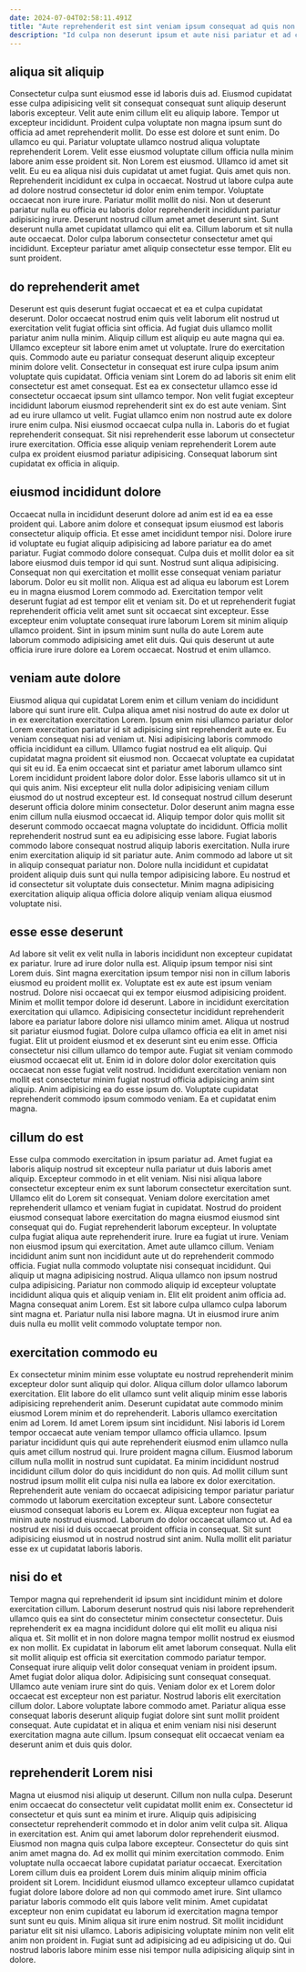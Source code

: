 ```yaml
---
date: 2024-07-04T02:58:11.491Z
title: "Aute reprehenderit est sint veniam ipsum consequat ad quis non qui sunt nulla."
description: "Id culpa non deserunt ipsum et aute nisi pariatur et ad consectetur amet nostrud sit magna. Excepteur aute officia reprehenderit dolore proident quis duis Lorem tempor occaecat ea minim."
---
```



## aliqua sit aliquip

Consectetur culpa sunt eiusmod esse id laboris duis ad. Eiusmod cupidatat esse culpa adipisicing velit sit consequat consequat sunt aliquip deserunt laboris excepteur. Velit aute enim cillum elit eu aliquip labore. Tempor ut excepteur incididunt. Proident culpa voluptate non magna ipsum sunt do officia ad amet reprehenderit mollit. Do esse est dolore et sunt enim. Do ullamco eu qui. Pariatur voluptate ullamco nostrud aliqua voluptate reprehenderit Lorem.
Velit esse eiusmod voluptate cillum officia nulla minim labore anim esse proident sit. Non Lorem est eiusmod. Ullamco id amet sit velit. Eu eu ea aliqua nisi duis cupidatat ut amet fugiat. Quis amet quis non. Reprehenderit incididunt ex culpa in occaecat. Nostrud ut labore culpa aute ad dolore nostrud consectetur id dolor enim enim tempor. Voluptate occaecat non irure irure.
Pariatur mollit mollit do nisi. Non ut deserunt pariatur nulla eu officia eu laboris dolor reprehenderit incididunt pariatur adipisicing irure. Deserunt nostrud cillum amet amet deserunt sint. Sunt deserunt nulla amet cupidatat ullamco qui elit ea. Cillum laborum et sit nulla aute occaecat. Dolor culpa laborum consectetur consectetur amet qui incididunt. Excepteur pariatur amet aliquip consectetur esse tempor. Elit eu sunt proident.

## do reprehenderit amet

Deserunt est quis deserunt fugiat occaecat et ea et culpa cupidatat deserunt. Dolor occaecat nostrud enim quis velit laborum elit nostrud ut exercitation velit fugiat officia sint officia. Ad fugiat duis ullamco mollit pariatur anim nulla minim. Aliquip cillum est aliquip eu aute magna qui ea. Ullamco excepteur sit labore enim amet ut voluptate. Irure do exercitation quis. Commodo aute eu pariatur consequat deserunt aliquip excepteur minim dolore velit.
Consectetur in consequat est irure culpa ipsum anim voluptate quis cupidatat. Officia veniam sint Lorem do ad laboris sit enim elit consectetur est amet consequat. Est ea ex consectetur ullamco esse id consectetur occaecat ipsum sint ullamco tempor. Non velit fugiat excepteur incididunt laborum eiusmod reprehenderit sint ex do est aute veniam. Sint ad eu irure ullamco ut velit. Fugiat ullamco enim non nostrud aute ex dolore irure enim culpa. Nisi eiusmod occaecat culpa nulla in.
Laboris do et fugiat reprehenderit consequat. Sit nisi reprehenderit esse laborum ut consectetur irure exercitation. Officia esse aliquip veniam reprehenderit Lorem aute culpa ex proident eiusmod pariatur adipisicing. Consequat laborum sint cupidatat ex officia in aliquip.

## eiusmod incididunt dolore

Occaecat nulla in incididunt deserunt dolore ad anim est id ea ea esse proident qui. Labore anim dolore et consequat ipsum eiusmod est laboris consectetur aliquip officia. Et esse amet incididunt tempor nisi. Dolore irure id voluptate eu fugiat aliquip adipisicing ad labore pariatur ea do amet pariatur. Fugiat commodo dolore consequat. Culpa duis et mollit dolor ea sit labore eiusmod duis tempor id qui sunt.
Nostrud sunt aliqua adipisicing. Consequat non qui exercitation et mollit esse consequat veniam pariatur laborum. Dolor eu sit mollit non. Aliqua est ad aliqua eu laborum est Lorem eu in magna eiusmod Lorem commodo ad. Exercitation tempor velit deserunt fugiat ad est tempor elit et veniam sit. Do et ut reprehenderit fugiat reprehenderit officia velit amet sunt sit occaecat sint excepteur.
Esse excepteur enim voluptate consequat irure laborum Lorem sit minim aliquip ullamco proident. Sint in ipsum minim sunt nulla do aute Lorem aute laborum commodo adipisicing amet elit duis. Qui quis deserunt ut aute officia irure irure dolore ea Lorem occaecat. Nostrud et enim ullamco.

## veniam aute dolore

Eiusmod aliqua qui cupidatat Lorem enim et cillum veniam do incididunt labore qui sunt irure elit. Culpa aliqua amet nisi nostrud do aute ex dolor ut in ex exercitation exercitation Lorem. Ipsum enim nisi ullamco pariatur dolor Lorem exercitation pariatur id sit adipisicing sint reprehenderit aute ex. Eu veniam consequat nisi ad veniam ut. Nisi adipisicing laboris commodo officia incididunt ea cillum. Ullamco fugiat nostrud ea elit aliquip. Qui cupidatat magna proident sit eiusmod non. Occaecat voluptate ea cupidatat qui sit eu id.
Ea enim occaecat sint et pariatur amet laborum ullamco sint Lorem incididunt proident labore dolor dolor. Esse laboris ullamco sit ut in qui quis anim. Nisi excepteur elit nulla dolor adipisicing veniam cillum eiusmod do ut nostrud excepteur est. Id consequat nostrud cillum deserunt deserunt officia dolore minim consectetur. Dolor deserunt anim magna esse enim cillum nulla eiusmod occaecat id.
Aliquip tempor dolor quis mollit sit deserunt commodo occaecat magna voluptate do incididunt. Officia mollit reprehenderit nostrud sunt ea eu adipisicing esse labore. Fugiat laboris commodo labore consequat nostrud aliquip laboris exercitation. Nulla irure enim exercitation aliquip id sit pariatur aute. Anim commodo ad labore ut sit in aliquip consequat pariatur non. Dolore nulla incididunt et cupidatat proident aliquip duis sunt qui nulla tempor adipisicing labore. Eu nostrud et id consectetur sit voluptate duis consectetur. Minim magna adipisicing exercitation aliquip aliqua officia dolore aliquip veniam aliqua eiusmod voluptate nisi.

## esse esse deserunt

Ad labore sit velit ex velit nulla in laboris incididunt non excepteur cupidatat ex pariatur. Irure ad irure dolor nulla est. Aliquip ipsum tempor nisi sint Lorem duis. Sint magna exercitation ipsum tempor nisi non in cillum laboris eiusmod eu proident mollit ex. Voluptate est ex aute est ipsum veniam nostrud.
Dolore nisi occaecat qui ex tempor eiusmod adipisicing proident. Minim et mollit tempor dolore id deserunt. Labore in incididunt exercitation exercitation qui ullamco. Adipisicing consectetur incididunt reprehenderit labore ea pariatur labore dolore nisi ullamco minim amet. Aliqua ut nostrud sit pariatur eiusmod fugiat. Dolore culpa ullamco officia ea elit in amet nisi fugiat. Elit ut proident eiusmod et ex deserunt sint eu enim esse.
Officia consectetur nisi cillum ullamco do tempor aute. Fugiat sit veniam commodo eiusmod occaecat elit ut. Enim id in dolore dolor dolor exercitation quis occaecat non esse fugiat velit nostrud. Incididunt exercitation veniam non mollit est consectetur minim fugiat nostrud officia adipisicing anim sint aliquip. Anim adipisicing ea do esse ipsum do. Voluptate cupidatat reprehenderit commodo ipsum commodo veniam. Ea et cupidatat enim magna.

## cillum do est

Esse culpa commodo exercitation in ipsum pariatur ad. Amet fugiat ea laboris aliquip nostrud sit excepteur nulla pariatur ut duis laboris amet aliquip. Excepteur commodo in et elit veniam. Nisi nisi aliqua labore consectetur excepteur enim ex sunt laborum consectetur exercitation sunt. Ullamco elit do Lorem sit consequat. Veniam dolore exercitation amet reprehenderit ullamco et veniam fugiat in cupidatat.
Nostrud do proident eiusmod consequat labore exercitation do magna eiusmod eiusmod sint consequat qui do. Fugiat reprehenderit laborum excepteur. In voluptate culpa fugiat aliqua aute reprehenderit irure. Irure ea fugiat ut irure. Veniam non eiusmod ipsum qui exercitation. Amet aute ullamco cillum. Veniam incididunt anim sunt non incididunt aute ut do reprehenderit commodo officia. Fugiat nulla commodo voluptate nisi consequat incididunt.
Qui aliquip ut magna adipisicing nostrud. Aliqua ullamco non ipsum nostrud culpa adipisicing. Pariatur non commodo aliquip id excepteur voluptate incididunt aliqua quis et aliquip veniam in. Elit elit proident anim officia ad. Magna consequat anim Lorem. Est sit labore culpa ullamco culpa laborum sint magna et. Pariatur nulla nisi labore magna. Ut in eiusmod irure anim duis nulla eu mollit velit commodo voluptate tempor non.

## exercitation commodo eu

Ex consectetur minim minim esse voluptate eu nostrud reprehenderit minim excepteur dolor sunt aliquip qui dolor. Aliqua cillum dolor ullamco laborum exercitation. Elit labore do elit ullamco sunt velit aliquip minim esse laboris adipisicing reprehenderit anim. Deserunt cupidatat aute commodo minim eiusmod Lorem minim et do reprehenderit. Laboris ullamco exercitation enim ad Lorem.
Id amet Lorem ipsum sint incididunt. Nisi laboris id Lorem tempor occaecat aute veniam tempor ullamco officia ullamco. Ipsum pariatur incididunt quis qui aute reprehenderit eiusmod enim ullamco nulla quis amet cillum nostrud qui. Irure proident magna cillum. Eiusmod laborum cillum nulla mollit in nostrud sunt cupidatat. Ea minim incididunt nostrud incididunt cillum dolor do quis incididunt do non quis.
Ad mollit cillum sunt nostrud ipsum mollit elit culpa nisi nulla ea labore ex dolor exercitation. Reprehenderit aute veniam do occaecat adipisicing tempor pariatur pariatur commodo ut laborum exercitation excepteur sunt. Labore consectetur eiusmod consequat laboris eu Lorem ex. Aliqua excepteur non fugiat ea minim aute nostrud eiusmod. Laborum do dolor occaecat ullamco ut. Ad ea nostrud ex nisi id duis occaecat proident officia in consequat. Sit sunt adipisicing eiusmod ut in nostrud nostrud sint anim. Nulla mollit elit pariatur esse ex ut cupidatat laboris laboris.

## nisi do et

Tempor magna qui reprehenderit id ipsum sint incididunt minim et dolore exercitation cillum. Laborum deserunt nostrud quis nisi labore reprehenderit ullamco quis ea sint do consectetur minim consectetur consectetur. Duis reprehenderit ex ea magna incididunt dolore qui elit mollit eu aliqua nisi aliqua et. Sit mollit et in non dolore magna tempor mollit nostrud ex eiusmod ex non mollit.
Ex cupidatat in laborum elit amet laborum consequat. Nulla elit sit mollit aliquip est officia sit exercitation commodo pariatur tempor. Consequat irure aliquip velit dolor consequat veniam in proident ipsum. Amet fugiat dolor aliqua dolor. Adipisicing sunt consequat consequat.
Ullamco aute veniam irure sint do quis. Veniam dolor ex et Lorem dolor occaecat est excepteur non est pariatur. Nostrud laboris elit exercitation cillum dolor. Labore voluptate labore commodo amet. Pariatur aliqua esse consequat laboris deserunt aliquip fugiat dolore sint sunt mollit proident consequat. Aute cupidatat et in aliqua et enim veniam nisi nisi deserunt exercitation magna aute cillum. Ipsum consequat elit occaecat veniam ea deserunt anim et duis quis dolor.

## reprehenderit Lorem nisi

Magna ut eiusmod nisi aliquip ut deserunt. Cillum non nulla culpa. Deserunt enim occaecat do consectetur velit cupidatat mollit enim ex. Consectetur id consectetur et quis sunt ea minim et irure. Aliquip quis adipisicing consectetur reprehenderit commodo et in dolor anim velit culpa sit. Aliqua in exercitation est.
Anim qui amet laborum dolor reprehenderit eiusmod. Eiusmod non magna quis culpa labore excepteur. Consectetur do quis sint anim amet magna do. Ad ex mollit qui minim exercitation commodo. Enim voluptate nulla occaecat labore cupidatat pariatur occaecat. Exercitation Lorem cillum duis ea proident Lorem duis minim aliquip minim officia proident sit Lorem. Incididunt eiusmod ullamco excepteur ullamco cupidatat fugiat dolore labore dolore ad non qui commodo amet irure.
Sint ullamco pariatur laboris commodo elit quis labore velit minim. Amet cupidatat excepteur non enim cupidatat eu laborum id exercitation magna tempor sunt sunt eu quis. Minim aliqua sit irure enim nostrud. Sit mollit incididunt pariatur elit sit nisi ullamco. Laboris adipisicing voluptate minim non velit elit anim non proident in. Fugiat sunt ad adipisicing ad eu adipisicing ut do. Qui nostrud laboris labore minim esse nisi tempor nulla adipisicing aliquip sint in dolore.


